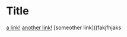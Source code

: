 # Title

[a link!](https://something.com)
[another link!](some-page.html)
[someother link]((fakjfhjaks